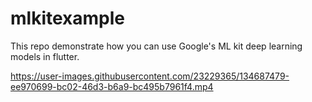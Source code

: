 # mlkitexample
This repo demonstrate how you can use Google's ML kit deep learning models in flutter.




https://user-images.githubusercontent.com/23229365/134687479-ee970699-bc02-46d3-b6a9-bc495b7961f4.mp4

